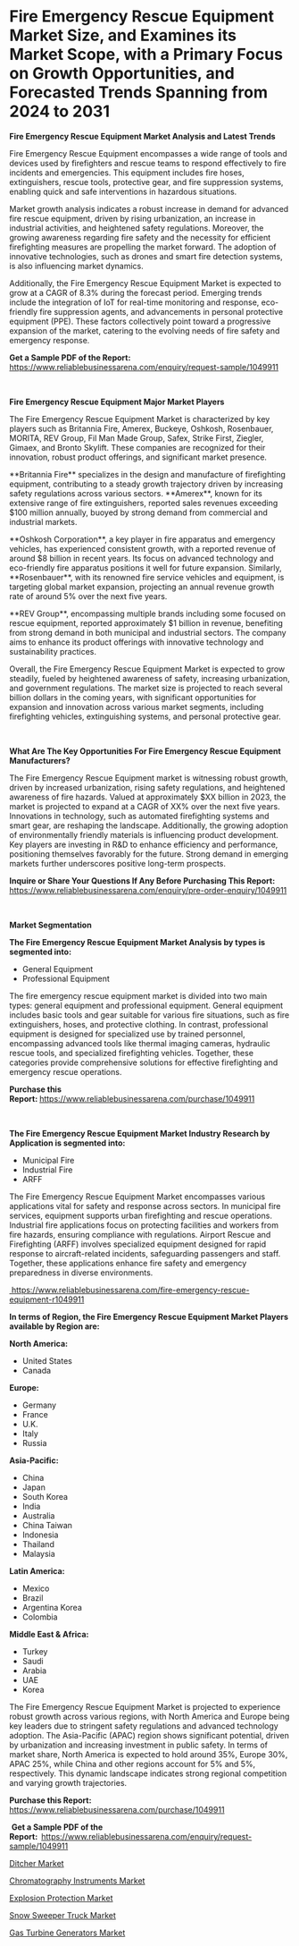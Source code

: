 <p><h1>Fire Emergency Rescue Equipment Market Size, and Examines its Market Scope, with a Primary Focus on Growth Opportunities, and Forecasted Trends Spanning from 2024 to 2031</h1></p><p><strong>Fire Emergency Rescue Equipment Market Analysis and Latest Trends</strong></p>
<p><p>Fire Emergency Rescue Equipment encompasses a wide range of tools and devices used by firefighters and rescue teams to respond effectively to fire incidents and emergencies. This equipment includes fire hoses, extinguishers, rescue tools, protective gear, and fire suppression systems, enabling quick and safe interventions in hazardous situations. </p><p>Market growth analysis indicates a robust increase in demand for advanced fire rescue equipment, driven by rising urbanization, an increase in industrial activities, and heightened safety regulations. Moreover, the growing awareness regarding fire safety and the necessity for efficient firefighting measures are propelling the market forward. The adoption of innovative technologies, such as drones and smart fire detection systems, is also influencing market dynamics. </p><p>Additionally, the Fire Emergency Rescue Equipment Market is expected to grow at a CAGR of 8.3% during the forecast period. Emerging trends include the integration of IoT for real-time monitoring and response, eco-friendly fire suppression agents, and advancements in personal protective equipment (PPE). These factors collectively point toward a progressive expansion of the market, catering to the evolving needs of fire safety and emergency response.</p></p>
<p><strong>Get a Sample PDF of the Report:&nbsp;</strong> <a href="https://www.reliablebusinessarena.com/enquiry/request-sample/1049911?utm_campaign=1739&utm_medium=2&utm_source=Github&utm_content=ia&utm_term=20102024&utm_id=fire-emergency-rescue-equipment">https://www.reliablebusinessarena.com/enquiry/request-sample/1049911</a></p>
<p>&nbsp;</p>
<p><strong>Fire Emergency Rescue Equipment Major Market Players</strong></p>
<p><p>The Fire Emergency Rescue Equipment Market is characterized by key players such as Britannia Fire, Amerex, Buckeye, Oshkosh, Rosenbauer, MORITA, REV Group, Fil Man Made Group, Safex, Strike First, Ziegler, Gimaex, and Bronto Skylift. These companies are recognized for their innovation, robust product offerings, and significant market presence.</p><p>**Britannia Fire** specializes in the design and manufacture of firefighting equipment, contributing to a steady growth trajectory driven by increasing safety regulations across various sectors. **Amerex**, known for its extensive range of fire extinguishers, reported sales revenues exceeding $100 million annually, buoyed by strong demand from commercial and industrial markets.</p><p>**Oshkosh Corporation**, a key player in fire apparatus and emergency vehicles, has experienced consistent growth, with a reported revenue of around $8 billion in recent years. Its focus on advanced technology and eco-friendly fire apparatus positions it well for future expansion. Similarly, **Rosenbauer**, with its renowned fire service vehicles and equipment, is targeting global market expansion, projecting an annual revenue growth rate of around 5% over the next five years.</p><p>**REV Group**, encompassing multiple brands including some focused on rescue equipment, reported approximately $1 billion in revenue, benefiting from strong demand in both municipal and industrial sectors. The company aims to enhance its product offerings with innovative technology and sustainability practices.</p><p>Overall, the Fire Emergency Rescue Equipment Market is expected to grow steadily, fueled by heightened awareness of safety, increasing urbanization, and government regulations. The market size is projected to reach several billion dollars in the coming years, with significant opportunities for expansion and innovation across various market segments, including firefighting vehicles, extinguishing systems, and personal protective gear.</p></p>
<p>&nbsp;</p>
<p><strong>What Are The Key Opportunities For Fire Emergency Rescue Equipment Manufacturers?</strong></p>
<p><p>The Fire Emergency Rescue Equipment market is witnessing robust growth, driven by increased urbanization, rising safety regulations, and heightened awareness of fire hazards. Valued at approximately $XX billion in 2023, the market is projected to expand at a CAGR of XX% over the next five years. Innovations in technology, such as automated firefighting systems and smart gear, are reshaping the landscape. Additionally, the growing adoption of environmentally friendly materials is influencing product development. Key players are investing in R&D to enhance efficiency and performance, positioning themselves favorably for the future. Strong demand in emerging markets further underscores positive long-term prospects.</p></p>
<p><strong>Inquire or Share Your Questions If Any Before Purchasing This Report:</strong> <a href="https://www.reliablebusinessarena.com/enquiry/pre-order-enquiry/1049911?utm_campaign=1739&utm_medium=2&utm_source=Github&utm_content=ia&utm_term=20102024&utm_id=fire-emergency-rescue-equipment">https://www.reliablebusinessarena.com/enquiry/pre-order-enquiry/1049911</a></p>
<p>&nbsp;</p>
<p><strong>Market Segmentation</strong></p>
<p><strong>The Fire Emergency Rescue Equipment Market Analysis by types is segmented into:</strong></p>
<p><ul><li>General Equipment</li><li>Professional Equipment</li></ul></p>
<p><p>The fire emergency rescue equipment market is divided into two main types: general equipment and professional equipment. General equipment includes basic tools and gear suitable for various fire situations, such as fire extinguishers, hoses, and protective clothing. In contrast, professional equipment is designed for specialized use by trained personnel, encompassing advanced tools like thermal imaging cameras, hydraulic rescue tools, and specialized firefighting vehicles. Together, these categories provide comprehensive solutions for effective firefighting and emergency rescue operations.</p></p>
<p><strong>Purchase this Report:&nbsp;</strong><a href="https://www.reliablebusinessarena.com/purchase/1049911?utm_campaign=1739&utm_medium=2&utm_source=Github&utm_content=ia&utm_term=20102024&utm_id=fire-emergency-rescue-equipment">https://www.reliablebusinessarena.com/purchase/1049911</a></p>
<p>&nbsp;</p>
<p><strong>The Fire Emergency Rescue Equipment Market Industry Research by Application is segmented into:</strong></p>
<p><ul><li>Municipal Fire</li><li>Industrial Fire</li><li>ARFF</li></ul></p>
<p><p>The Fire Emergency Rescue Equipment Market encompasses various applications vital for safety and response across sectors. In municipal fire services, equipment supports urban firefighting and rescue operations. Industrial fire applications focus on protecting facilities and workers from fire hazards, ensuring compliance with regulations. Airport Rescue and Firefighting (ARFF) involves specialized equipment designed for rapid response to aircraft-related incidents, safeguarding passengers and staff. Together, these applications enhance fire safety and emergency preparedness in diverse environments.</p></p>
<p><a href="https://www.reliablebusinessarena.com/fire-emergency-rescue-equipment-r1049911?utm_campaign=1739&utm_medium=2&utm_source=Github&utm_content=ia&utm_term=20102024&utm_id=fire-emergency-rescue-equipment">&nbsp;https://www.reliablebusinessarena.com/fire-emergency-rescue-equipment-r1049911</a></p>
<p><strong>In terms of Region, the Fire Emergency Rescue Equipment Market Players available by Region are:</strong></p>
<p>
    <p> <strong> North America: </strong>
        <ul>
            <li>United States</li>
            <li>Canada</li>
        </ul>
        </p> 
    <p> <strong> Europe: </strong>
        <ul>
            <li>Germany</li>
            <li>France</li>
            <li>U.K.</li>
            <li>Italy</li>
            <li>Russia</li>
        </ul>
        </p> 
    <p> <strong> Asia-Pacific: </strong>
        <ul>
            <li>China</li>
            <li>Japan</li>
            <li>South Korea</li>
            <li>India</li>
            <li>Australia</li>
            <li>China Taiwan</li>
            <li>Indonesia</li>
            <li>Thailand</li>
            <li>Malaysia</li>
        </ul>
        </p> 
    <p> <strong> Latin America: </strong>
        <ul>
            <li>Mexico</li>
            <li>Brazil</li>
            <li>Argentina Korea</li>
            <li>Colombia</li>
        </ul>
        </p> 
    <p> <strong> Middle East & Africa: </strong>
        <ul>
            <li>Turkey</li>
            <li>Saudi</li>
            <li>Arabia</li>
            <li>UAE</li>
            <li>Korea</li>
        </ul>
    </p>
    </p>
<p><p>The Fire Emergency Rescue Equipment Market is projected to experience robust growth across various regions, with North America and Europe being key leaders due to stringent safety regulations and advanced technology adoption. The Asia-Pacific (APAC) region shows significant potential, driven by urbanization and increasing investment in public safety. In terms of market share, North America is expected to hold around 35%, Europe 30%, APAC 25%, while China and other regions account for 5% and 5%, respectively. This dynamic landscape indicates strong regional competition and varying growth trajectories.</p></p>
<p><strong>Purchase this Report: </strong><a href="https://www.reliablebusinessarena.com/purchase/1049911?utm_campaign=1739&utm_medium=2&utm_source=Github&utm_content=ia&utm_term=20102024&utm_id=fire-emergency-rescue-equipment">https://www.reliablebusinessarena.com/purchase/1049911</a></p>
<p>&nbsp;<strong>Get a Sample PDF of the Report:&nbsp;&nbsp;</strong><a href="https://www.reliablebusinessarena.com/enquiry/request-sample/1049911?utm_campaign=1739&utm_medium=2&utm_source=Github&utm_content=ia&utm_term=20102024&utm_id=fire-emergency-rescue-equipment">https://www.reliablebusinessarena.com/enquiry/request-sample/1049911</a></p>
<p><strong></strong></p>
<p><p><a href="https://www.linkedin.com/pulse/regulatory-landscape-its-influence-global-ditcher-market-dynamics-rjiwf?utm_campaign=1739&utm_medium=2&utm_source=Github&utm_content=ia&utm_term=20102024&utm_id=fire-emergency-rescue-equipment">Ditcher Market</a></p><p><a href="https://www.linkedin.com/pulse/booming-chromatography-instruments-market-sector-analysis-growth-aj1xf?utm_campaign=1739&utm_medium=2&utm_source=Github&utm_content=ia&utm_term=20102024&utm_id=fire-emergency-rescue-equipment">Chromatography Instruments Market</a></p><p><a href="https://www.linkedin.com/pulse/global-explosion-protection-market-exploring-share-trends-future-c73qf?utm_campaign=1739&utm_medium=2&utm_source=Github&utm_content=ia&utm_term=20102024&utm_id=fire-emergency-rescue-equipment">Explosion Protection Market</a></p><p><a href="https://www.linkedin.com/pulse/key-drivers-snow-sweeper-truck-market-trends-future-outlook-e4wrf?utm_campaign=1739&utm_medium=2&utm_source=Github&utm_content=ia&utm_term=20102024&utm_id=fire-emergency-rescue-equipment">Snow Sweeper Truck Market</a></p><p><a href="https://www.linkedin.com/pulse/gas-turbine-generators-mosaic-piecing-together-global-market-xzczf?utm_campaign=1739&utm_medium=2&utm_source=Github&utm_content=ia&utm_term=20102024&utm_id=fire-emergency-rescue-equipment">Gas Turbine Generators Market</a></p></p>